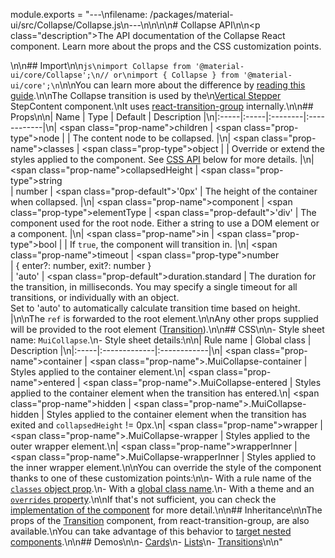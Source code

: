module.exports = "---\nfilename: /packages/material-ui/src/Collapse/Collapse.js\n---\n\n<!--- This documentation is automatically generated, do not try to edit it. -->\n\n# Collapse API\n\n<p class=\"description\">The API documentation of the Collapse React component. Learn more about the props and the CSS customization points.</p>\n\n## Import\n\n```js\nimport Collapse from '@material-ui/core/Collapse';\n// or\nimport { Collapse } from '@material-ui/core';\n```\n\nYou can learn more about the difference by [reading this guide](/guides/minimizing-bundle-size/).\n\nThe Collapse transition is used by the\n[Vertical Stepper](/components/steppers/#vertical-stepper) StepContent component.\nIt uses [react-transition-group](https://github.com/reactjs/react-transition-group) internally.\n\n## Props\n\n| Name | Type | Default | Description |\n|:-----|:-----|:--------|:------------|\n| <span class=\"prop-name\">children</span> | <span class=\"prop-type\">node</span> |  | The content node to be collapsed. |\n| <span class=\"prop-name\">classes</span> | <span class=\"prop-type\">object</span> |  | Override or extend the styles applied to the component. See [CSS API](#css) below for more details. |\n| <span class=\"prop-name\">collapsedHeight</span> | <span class=\"prop-type\">string<br>&#124;&nbsp;number</span> | <span class=\"prop-default\">'0px'</span> | The height of the container when collapsed. |\n| <span class=\"prop-name\">component</span> | <span class=\"prop-type\">elementType</span> | <span class=\"prop-default\">'div'</span> | The component used for the root node. Either a string to use a DOM element or a component. |\n| <span class=\"prop-name\">in</span> | <span class=\"prop-type\">bool</span> |  | If `true`, the component will transition in. |\n| <span class=\"prop-name\">timeout</span> | <span class=\"prop-type\">number<br>&#124;&nbsp;{ enter?: number, exit?: number }<br>&#124;&nbsp;'auto'</span> | <span class=\"prop-default\">duration.standard</span> | The duration for the transition, in milliseconds. You may specify a single timeout for all transitions, or individually with an object.<br>Set to 'auto' to automatically calculate transition time based on height. |\n\nThe `ref` is forwarded to the root element.\n\nAny other props supplied will be provided to the root element ([Transition](https://reactcommunity.org/react-transition-group/transition/#Transition-props)).\n\n## CSS\n\n- Style sheet name: `MuiCollapse`.\n- Style sheet details:\n\n| Rule name | Global class | Description |\n|:-----|:-------------|:------------|\n| <span class=\"prop-name\">container</span> | <span class=\"prop-name\">.MuiCollapse-container</span> | Styles applied to the container element.\n| <span class=\"prop-name\">entered</span> | <span class=\"prop-name\">.MuiCollapse-entered</span> | Styles applied to the container element when the transition has entered.\n| <span class=\"prop-name\">hidden</span> | <span class=\"prop-name\">.MuiCollapse-hidden</span> | Styles applied to the container element when the transition has exited and `collapsedHeight` != 0px.\n| <span class=\"prop-name\">wrapper</span> | <span class=\"prop-name\">.MuiCollapse-wrapper</span> | Styles applied to the outer wrapper element.\n| <span class=\"prop-name\">wrapperInner</span> | <span class=\"prop-name\">.MuiCollapse-wrapperInner</span> | Styles applied to the inner wrapper element.\n\nYou can override the style of the component thanks to one of these customization points:\n\n- With a rule name of the [`classes` object prop](/customization/components/#overriding-styles-with-classes).\n- With a [global class name](/customization/components/#overriding-styles-with-global-class-names).\n- With a theme and an [`overrides` property](/customization/globals/#css).\n\nIf that's not sufficient, you can check the [implementation of the component](https://github.com/Foso/material-ui/blob/master/packages/material-ui/src/Collapse/Collapse.js) for more detail.\n\n## Inheritance\n\nThe props of the [Transition](https://reactcommunity.org/react-transition-group/transition/#Transition-props) component, from react-transition-group, are also available.\nYou can take advantage of this behavior to [target nested components](/guides/api/#spread).\n\n## Demos\n\n- [Cards](/components/cards/)\n- [Lists](/components/lists/)\n- [Transitions](/components/transitions/)\n\n"